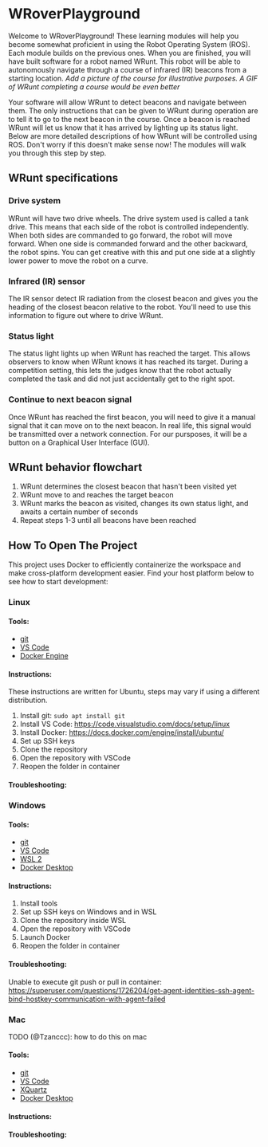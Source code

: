 # WRoverPlayground

Welcome to WRoverPlayground! These learning modules will help you become somewhat proficient in using the Robot Operating System (ROS). Each module builds on the previous ones. When you are finished, you will have built software for a robot named WRunt. This robot will be able to autonomously navigate through a course of infrared (IR) beacons from a starting location. *Add a picture of the course for illustrative purposes. A GIF of WRunt completing a course would be even better*

Your software will allow WRunt to detect beacons and navigate between them. The only instructions that can be given to WRunt during operation are to tell it to go to the next beacon in the course. Once a beacon is reached WRunt will let us know that it has arrived by lighting up its status light. Below are more detailed descriptions of how WRunt will be controlled using ROS. Don't worry if this doesn't make sense now! The modules will walk you through this step by step.

## WRunt specifications

### Drive system

WRunt will have two drive wheels. The drive system used is called a tank drive. This means that each side of the robot is controlled independently. When both sides are commanded to go forward, the robot will move forward. When one side is commanded forward and the other backward, the robot spins. You can get creative with this and put one side at a slightly lower power to move the robot on a curve.

### Infrared (IR) sensor

The IR sensor detect IR radiation from the closest beacon and gives you the heading of the closest beacon relative to the robot. You'll need to use this information to figure out where to drive WRunt.

### Status light

The status light lights up when WRunt has reached the target. This allows observers to know when WRunt knows it has reached its target. During a competition setting, this lets the judges know that the robot actually completed the task and did not just accidentally get to the right spot.

### Continue to next beacon signal

Once WRunt has reached the first beacon, you will need to give it a manual signal that it can move on to the next beacon. In real life, this signal would be transmitted over a network connection. For our pursposes, it will be a button on a Graphical User Interface (GUI).

## WRunt behavior flowchart

1. WRunt determines the closest beacon that hasn't been visited yet
2. WRunt move to and reaches the target beacon
3. WRunt marks the beacon as visited, changes its own status light, and awaits a certain number of seconds
4. Repeat steps 1-3 until all beacons have been reached

## How To Open The Project

This project uses Docker to efficiently containerize the workspace and make cross-platform development easier.  Find your host platform below to see how to start development:

### Linux

#### Tools:

* [git](https://git-scm.com/)
* [VS Code](https://code.visualstudio.com/)
* [Docker Engine](https://docs.docker.com/engine/)

#### Instructions:

These instructions are written for Ubuntu, steps may vary if using a different distribution.

1. Install git: `sudo apt install git`
2. Install VS Code: https://code.visualstudio.com/docs/setup/linux
3. Install Docker: https://docs.docker.com/engine/install/ubuntu/
4. Set up SSH keys
5. Clone the repository
6. Open the repository with VSCode
7. Reopen the folder in container

#### Troubleshooting:

### Windows

#### Tools:

* [git](https://git-scm.com/)
* [VS Code](https://code.visualstudio.com/)
* [WSL 2](https://www.omgubuntu.co.uk/how-to-install-wsl2-on-windows-10)
* [Docker Desktop](https://www.docker.com/products/docker-desktop/)

#### Instructions:

1. Install tools
2. Set up SSH keys on Windows and in WSL
3. Clone the repository inside WSL
4. Open the repository with VSCode
5. Launch Docker
6. Reopen the folder in container

#### Troubleshooting:

Unable to execute git push or pull in container: https://superuser.com/questions/1726204/get-agent-identities-ssh-agent-bind-hostkey-communication-with-agent-failed

### Mac

TODO (@Tzanccc): how to do this on mac
#### Tools:

* [git](https://git-scm.com/)
* [VS Code](https://code.visualstudio.com/)
* [XQuartz](https://www.xquartz.org/)
* [Docker Desktop](https://www.docker.com/products/docker-desktop/)

#### Instructions:

#### Troubleshooting:
